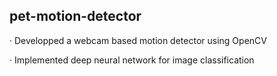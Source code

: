 ## pet-motion-detector

·	Developped a webcam based motion detector using OpenCV

·	Implemented deep neural network for image classification


